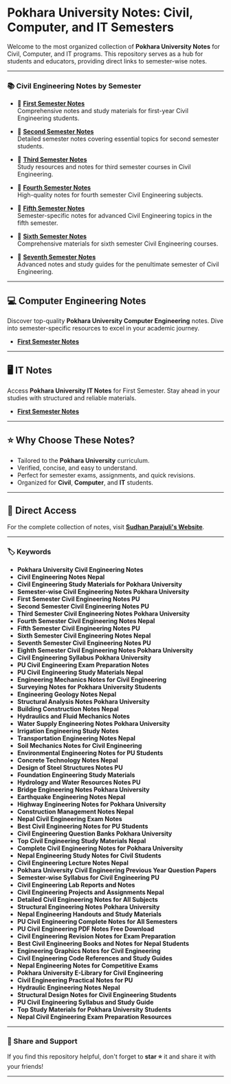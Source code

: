# Pokhara University Notes: Civil, Computer, and IT Semesters

Welcome to the most organized collection of **Pokhara University Notes** for Civil, Computer, and IT programs. This repository serves as a hub for students and educators, providing direct links to semester-wise notes.

---
### 📚 Civil Engineering Notes by Semester  

- 🔹 **[First Semester Notes](https://sudhanparajuli.com.np/pokharauniversity/notes/Civil/First)**  
  Comprehensive notes and study materials for first-year Civil Engineering students.  

- 🔹 **[Second Semester Notes](https://sudhanparajuli.com.np/pokharauniversity/notes/Civil/Second)**  
  Detailed semester notes covering essential topics for second semester students.  

- 🔹 **[Third Semester Notes](https://sudhanparajuli.com.np/pokharauniversity/notes/Civil/Third)**  
  Study resources and notes for third semester courses in Civil Engineering.  

- 🔹 **[Fourth Semester Notes](https://sudhanparajuli.com.np/pokharauniversity/notes/Civil/Fourth)**  
  High-quality notes for fourth semester Civil Engineering subjects.  

- 🔹 **[Fifth Semester Notes](https://sudhanparajuli.com.np/pokharauniversity/notes/Civil/Fifth)**  
  Semester-specific notes for advanced Civil Engineering topics in the fifth semester.  

- 🔹 **[Sixth Semester Notes](https://sudhanparajuli.com.np/pokharauniversity/notes/Civil/Sixth)**  
  Comprehensive materials for sixth semester Civil Engineering courses.  

- 🔹 **[Seventh Semester Notes](https://sudhanparajuli.com.np/pokharauniversity/notes/Civil/Seventh)**  
  Advanced notes and study guides for the penultimate semester of Civil Engineering.  

---

## 💻 Computer Engineering Notes
Discover top-quality **Pokhara University Computer Engineering** notes. Dive into semester-specific resources to excel in your academic journey.

- **[First Semester Notes](https://sudhanparajuli.com.np/pokharauniversity/notes/Computer/First)**

---

## 🖥️ IT Notes
Access **Pokhara University IT Notes** for First Semester. Stay ahead in your studies with structured and reliable materials.

- **[First Semester Notes](https://sudhanparajuli.com.np/pokharauniversity/notes/IT/First)**

---

## ⭐ Why Choose These Notes?
- Tailored to the **Pokhara University** curriculum.
- Verified, concise, and easy to understand.
- Perfect for semester exams, assignments, and quick revisions.
- Organized for **Civil**, **Computer**, and **IT** students.

---

## 🔗 Direct Access
For the complete collection of notes, visit **[Sudhan Parajuli's Website](https://sudhanparajuli.com.np/pokharauniversity/notes)**.

---
### 🏷️ Keywords  
- **Pokhara University Civil Engineering Notes**  
- **Civil Engineering Notes Nepal**  
- **Civil Engineering Study Materials for Pokhara University**  
- **Semester-wise Civil Engineering Notes Pokhara University**  
- **First Semester Civil Engineering Notes PU**  
- **Second Semester Civil Engineering Notes PU**  
- **Third Semester Civil Engineering Notes Pokhara University**  
- **Fourth Semester Civil Engineering Notes Nepal**  
- **Fifth Semester Civil Engineering Notes PU**  
- **Sixth Semester Civil Engineering Notes Nepal**  
- **Seventh Semester Civil Engineering Notes PU**  
- **Eighth Semester Civil Engineering Notes Pokhara University**  
- **Civil Engineering Syllabus Pokhara University**  
- **PU Civil Engineering Exam Preparation Notes**  
- **PU Civil Engineering Study Materials Nepal**  
- **Engineering Mechanics Notes for Civil Engineering**  
- **Surveying Notes for Pokhara University Students**  
- **Engineering Geology Notes Nepal**  
- **Structural Analysis Notes Pokhara University**  
- **Building Construction Notes Nepal**  
- **Hydraulics and Fluid Mechanics Notes**  
- **Water Supply Engineering Notes Pokhara University**  
- **Irrigation Engineering Study Notes**  
- **Transportation Engineering Notes Nepal**  
- **Soil Mechanics Notes for Civil Engineering**  
- **Environmental Engineering Notes for PU Students**  
- **Concrete Technology Notes Nepal**  
- **Design of Steel Structures Notes PU**  
- **Foundation Engineering Study Materials**  
- **Hydrology and Water Resources Notes PU**  
- **Bridge Engineering Notes Pokhara University**  
- **Earthquake Engineering Notes Nepal**  
- **Highway Engineering Notes for Pokhara University**  
- **Construction Management Notes Nepal**  
- **Nepal Civil Engineering Exam Notes**  
- **Best Civil Engineering Notes for PU Students**  
- **Civil Engineering Question Banks Pokhara University**  
- **Top Civil Engineering Study Materials Nepal**  
- **Complete Civil Engineering Notes for Pokhara University**  
- **Nepal Engineering Study Notes for Civil Students**  
- **Civil Engineering Lecture Notes Nepal**  
- **Pokhara University Civil Engineering Previous Year Question Papers**  
- **Semester-wise Syllabus for Civil Engineering PU**  
- **Civil Engineering Lab Reports and Notes**  
- **Civil Engineering Projects and Assignments Nepal**  
- **Detailed Civil Engineering Notes for All Subjects**  
- **Structural Engineering Notes Pokhara University**  
- **Nepal Engineering Handouts and Study Materials**  
- **PU Civil Engineering Complete Notes for All Semesters**  
- **PU Civil Engineering PDF Notes Free Download**  
- **Civil Engineering Revision Notes for Exam Preparation**  
- **Best Civil Engineering Books and Notes for Nepal Students**  
- **Engineering Graphics Notes for Civil Engineering**  
- **Civil Engineering Code References and Study Guides**  
- **Nepal Engineering Notes for Competitive Exams**  
- **Pokhara University E-Library for Civil Engineering**  
- **Civil Engineering Practical Notes for PU**  
- **Hydraulic Engineering Notes Nepal**  
- **Structural Design Notes for Civil Engineering Students**  
- **PU Civil Engineering Syllabus and Study Guide**  
- **Top Study Materials for Pokhara University Students**  
- **Nepal Civil Engineering Exam Preparation Resources**  

---

### 📢 Share and Support
If you find this repository helpful, don't forget to **star ⭐** it and share it with your friends!

---